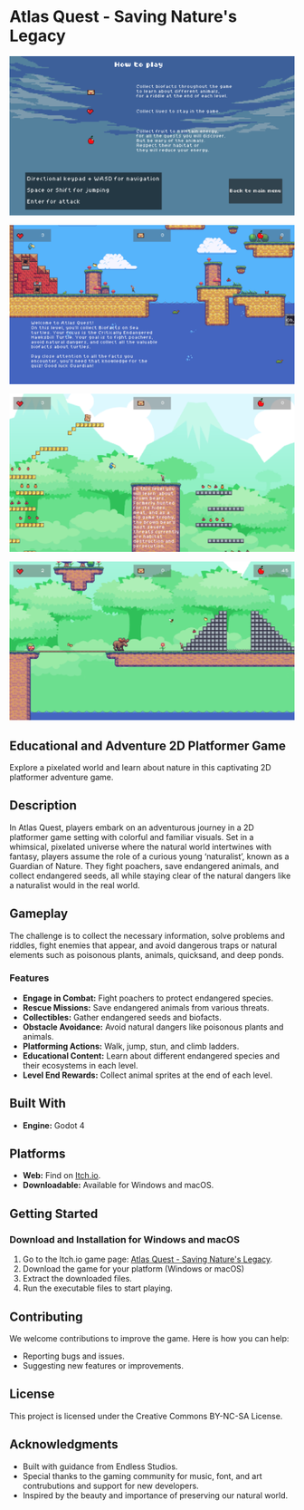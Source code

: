 # Atlas Quest - Saving Nature's Legacy

![Atlas Quest Demo Screenshot](https://github.com/UccelloLibero/Atlas-Quest-by-Dark-Toothful/blob/main/AtlasQuest1.png)

![Atlas Quest Demo Screenshot](https://github.com/UccelloLibero/Atlas-Quest-by-Dark-Toothful/blob/main/AtlasQuest2.png)

![Atlas Quest Demo Screenshot](https://github.com/UccelloLibero/Atlas-Quest-by-Dark-Toothful/blob/main/AtlasQuest3.png)

![Atlas Quest Demo Screenshot](https://github.com/UccelloLibero/Atlas-Quest-by-Dark-Toothful/blob/main/AtlasQuest4.png)


## Educational and Adventure 2D Platformer Game

Explore a pixelated world and learn about nature in this captivating 2D platformer adventure game. 

## Description

In Atlas Quest, players embark on an adventurous journey in a 2D platformer game setting with colorful and familiar visuals. Set in a whimsical, pixelated universe where the natural world intertwines with fantasy, players assume the role of a curious young ‘naturalist’, known as a Guardian of Nature. They fight poachers, save endangered animals, and collect endangered seeds, all while staying clear of the natural dangers like a naturalist would in the real world.

## Gameplay

The challenge is to collect the necessary information, solve problems and riddles, fight enemies that appear, and avoid dangerous traps or natural elements such as poisonous plants, animals, quicksand, and deep ponds.

### Features

* **Engage in Combat:** Fight poachers to protect endangered species.
* **Rescue Missions:** Save endangered animals from various threats.
* **Collectibles:** Gather endangered seeds and biofacts.
* **Obstacle Avoidance:** Avoid natural dangers like poisonous plants and animals.
* **Platforming Actions:** Walk, jump, stun, and climb ladders.
* **Educational Content:** Learn about different endangered species and their ecosystems in each level.
* **Level End Rewards:** Collect animal sprites at the end of each level.

## Built With

* **Engine:** Godot 4

## Platforms

* **Web:** Find on [Itch.io](https://uccellolibero.itch.io/atlas-quest).
* **Downloadable:** Available for Windows and macOS.

## Getting Started

### Download and Installation for Windows and macOS

1. Go to the Itch.io game page: [Atlas Quest - Saving Nature's Legacy](https://uccellolibero.itch.io/atlas-quest).
2. Download the game for your platform (Windows or macOS)
3. Extract the downloaded files.
4. Run the executable files to start playing.

## Contributing

We welcome contributions to improve the game. Here is how you can help:

* Reporting bugs and issues.
* Suggesting new features or improvements.

## License

This project is licensed under the Creative Commons BY-NC-SA License.

## Acknowledgments

* Built with guidance from Endless Studios. 
* Special thanks to the gaming community for music, font, and art contrubutions and support for new developers.
* Inspired by the beauty and importance of preserving our natural world. 

